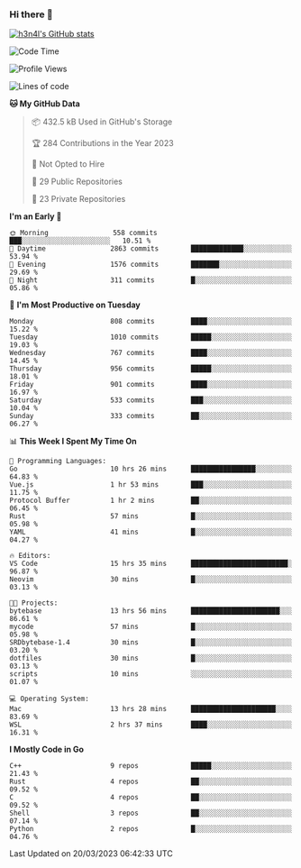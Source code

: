 ### Hi there 👋

[![h3n4l's GitHub stats](https://github-readme-stats.vercel.app/api?username=h3n4l&count_private=true&show_icons=true&theme=radical)](https://github.com/h3n4l/github-readme-stats)

<!--START_SECTION:waka-->
![Code Time](http://img.shields.io/badge/Code%20Time-1%2C050%20hrs%2033%20mins-blue)

![Profile Views](http://img.shields.io/badge/Profile%20Views-1-blue)

![Lines of code](https://img.shields.io/badge/From%20Hello%20World%20I%27ve%20Written-2.8%20million%20lines%20of%20code-blue)

**🐱 My GitHub Data** 

> 📦 432.5 kB Used in GitHub's Storage 
 > 
> 🏆 284 Contributions in the Year 2023
 > 
> 🚫 Not Opted to Hire
 > 
> 📜 29 Public Repositories 
 > 
> 🔑 23 Private Repositories 
 > 
**I'm an Early 🐤** 

```text
🌞 Morning                558 commits         ███░░░░░░░░░░░░░░░░░░░░░░   10.51 % 
🌆 Daytime                2863 commits        █████████████░░░░░░░░░░░░   53.94 % 
🌃 Evening                1576 commits        ███████░░░░░░░░░░░░░░░░░░   29.69 % 
🌙 Night                  311 commits         █░░░░░░░░░░░░░░░░░░░░░░░░   05.86 % 
```
📅 **I'm Most Productive on Tuesday** 

```text
Monday                   808 commits         ████░░░░░░░░░░░░░░░░░░░░░   15.22 % 
Tuesday                  1010 commits        █████░░░░░░░░░░░░░░░░░░░░   19.03 % 
Wednesday                767 commits         ████░░░░░░░░░░░░░░░░░░░░░   14.45 % 
Thursday                 956 commits         █████░░░░░░░░░░░░░░░░░░░░   18.01 % 
Friday                   901 commits         ████░░░░░░░░░░░░░░░░░░░░░   16.97 % 
Saturday                 533 commits         ███░░░░░░░░░░░░░░░░░░░░░░   10.04 % 
Sunday                   333 commits         ██░░░░░░░░░░░░░░░░░░░░░░░   06.27 % 
```


📊 **This Week I Spent My Time On** 

```text
💬 Programming Languages: 
Go                       10 hrs 26 mins      ████████████████░░░░░░░░░   64.83 % 
Vue.js                   1 hr 53 mins        ███░░░░░░░░░░░░░░░░░░░░░░   11.75 % 
Protocol Buffer          1 hr 2 mins         ██░░░░░░░░░░░░░░░░░░░░░░░   06.45 % 
Rust                     57 mins             █░░░░░░░░░░░░░░░░░░░░░░░░   05.98 % 
YAML                     41 mins             █░░░░░░░░░░░░░░░░░░░░░░░░   04.27 % 

🔥 Editors: 
VS Code                  15 hrs 35 mins      ████████████████████████░   96.87 % 
Neovim                   30 mins             █░░░░░░░░░░░░░░░░░░░░░░░░   03.13 % 

🐱‍💻 Projects: 
bytebase                 13 hrs 56 mins      ██████████████████████░░░   86.61 % 
mycode                   57 mins             █░░░░░░░░░░░░░░░░░░░░░░░░   05.98 % 
SRDbytebase-1.4          30 mins             █░░░░░░░░░░░░░░░░░░░░░░░░   03.20 % 
dotfiles                 30 mins             █░░░░░░░░░░░░░░░░░░░░░░░░   03.13 % 
scripts                  10 mins             ░░░░░░░░░░░░░░░░░░░░░░░░░   01.07 % 

💻 Operating System: 
Mac                      13 hrs 28 mins      █████████████████████░░░░   83.69 % 
WSL                      2 hrs 37 mins       ████░░░░░░░░░░░░░░░░░░░░░   16.31 % 
```

**I Mostly Code in Go** 

```text
C++                      9 repos             █████░░░░░░░░░░░░░░░░░░░░   21.43 % 
Rust                     4 repos             ██░░░░░░░░░░░░░░░░░░░░░░░   09.52 % 
C                        4 repos             ██░░░░░░░░░░░░░░░░░░░░░░░   09.52 % 
Shell                    3 repos             ██░░░░░░░░░░░░░░░░░░░░░░░   07.14 % 
Python                   2 repos             █░░░░░░░░░░░░░░░░░░░░░░░░   04.76 % 
```




 Last Updated on 20/03/2023 06:42:33 UTC
<!--END_SECTION:waka-->

